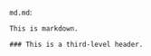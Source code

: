 <!-- >>>>>> BEGIN GENERATED FILE (include): SOURCE C:/Users/Burdette/Documents/GitHub/markdown_helper/test/include/templates/md_code_block.md -->
<!-- >>>>>> BEGIN INCLUDED FILE (code_block): SOURCE C:/Users/Burdette/Documents/GitHub/markdown_helper/test/include/includes/md.md -->
```md.md```:
```
This is markdown.

### This is a third-level header.
```
<!-- <<<<<< END INCLUDED FILE (code_block): SOURCE C:/Users/Burdette/Documents/GitHub/markdown_helper/test/include/includes/md.md -->
<!-- <<<<<< END GENERATED FILE (include): SOURCE C:/Users/Burdette/Documents/GitHub/markdown_helper/test/include/templates/md_code_block.md -->
